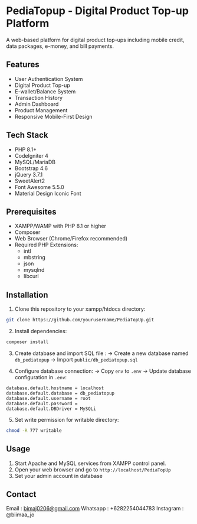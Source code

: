 # PediaTopup - Digital Product Top-up Platform

A web-based platform for digital product top-ups including mobile credit, data packages, e-money, and bill payments.


## Features

- User Authentication System
- Digital Product Top-up
- E-wallet/Balance System
- Transaction History
- Admin Dashboard
- Product Management
- Responsive Mobile-First Design

## Tech Stack

- PHP 8.1+
- CodeIgniter 4
- MySQL/MariaDB
- Bootstrap 4.6
- jQuery 3.7.1
- SweetAlert2
- Font Awesome 5.5.0
- Material Design Iconic Font

## Prerequisites

- XAMPP/WAMP with PHP 8.1 or higher
- Composer
- Web Browser (Chrome/Firefox recommended)
- Required PHP Extensions:
  - intl
  - mbstring
  - json
  - mysqlnd
  - libcurl

## Installation

1. Clone this repository to your xampp/htdocs directory:
```bash
git clone https://github.com/yourusername/PediaTopUp.git
```
2. Install dependencies:
```bash
composer install
```

3. Create database and import SQL file : 
 -> Create a new database named ```db_pediatopup```
 -> Import ```public/db_pediatopup.sql```

4. Configure database connection:
-> Copy ```env``` to ```.env```
-> Update database configuration in ```.env```:
```.env
database.default.hostname = localhost
database.default.database = db_pediatopup
database.default.username = root
database.default.password = 
database.default.DBDriver = MySQLi
```
5. Set write permission for writable directory:
```bash
chmod -R 777 writable
```

## Usage
1. Start Apache and MySQL services from XAMPP control panel.
2. Open your web browser and go to ```http://localhost/PediaTopUp```
3. Set your admin account in database

## Contact
Email : bimaj0206@gmail.com
Whatsapp : +6282254044783
Instagram : @biimaa_jo
